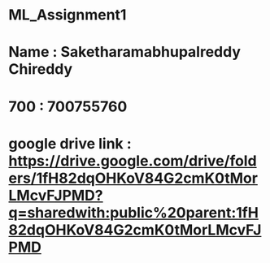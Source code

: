 # ML_Assignment1
# Name : Saketharamabhupalreddy Chireddy
# 700 : 700755760
# google drive link : https://drive.google.com/drive/folders/1fH82dqOHKoV84G2cmK0tMorLMcvFJPMD?q=sharedwith:public%20parent:1fH82dqOHKoV84G2cmK0tMorLMcvFJPMD
